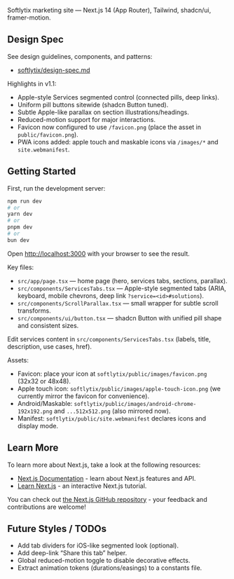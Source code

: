 Softlytix marketing site — Next.js 14 (App Router), Tailwind, shadcn/ui, framer-motion.

## Design Spec

See design guidelines, components, and patterns:

- [softlytix/design-spec.md](./design-spec.md)

Highlights in v1.1:
- Apple-style Services segmented control (connected pills, deep links).
- Uniform pill buttons sitewide (shadcn Button tuned).
- Subtle Apple-like parallax on section illustrations/headings.
- Reduced-motion support for major interactions.
- Favicon now configured to use `/favicon.png` (place the asset in `public/favicon.png`).
- PWA icons added: apple touch and maskable icons via `/images/*` and `site.webmanifest`.

## Getting Started

First, run the development server:

```bash
npm run dev
# or
yarn dev
# or
pnpm dev
# or
bun dev
```

Open [http://localhost:3000](http://localhost:3000) with your browser to see the result.

Key files:
- `src/app/page.tsx` — home page (hero, services tabs, sections, parallax).
- `src/components/ServicesTabs.tsx` — Apple-style segmented tabs (ARIA, keyboard, mobile chevrons, deep link `?service=<id>#solutions`).
- `src/components/ScrollParallax.tsx` — small wrapper for subtle scroll transforms.
- `src/components/ui/button.tsx` — shadcn Button with unified pill shape and consistent sizes.

Edit services content in `src/components/ServicesTabs.tsx` (labels, title, description, use cases, href).

Assets:
- Favicon: place your icon at `softlytix/public/images/favicon.png` (32x32 or 48x48).
- Apple touch icon: `softlytix/public/images/apple-touch-icon.png` (we currently mirror the favicon for convenience).
- Android/Maskable: `softlytix/public/images/android-chrome-192x192.png` and `...512x512.png` (also mirrored now).
- Manifest: `softlytix/public/site.webmanifest` declares icons and display mode.

## Learn More

To learn more about Next.js, take a look at the following resources:

- [Next.js Documentation](https://nextjs.org/docs) - learn about Next.js features and API.
- [Learn Next.js](https://nextjs.org/learn) - an interactive Next.js tutorial.

You can check out [the Next.js GitHub repository](https://github.com/vercel/next.js) - your feedback and contributions are welcome!

## Future Styles / TODOs
- Add tab dividers for iOS-like segmented look (optional).
- Add deep-link “Share this tab” helper.
- Global reduced-motion toggle to disable decorative effects.
- Extract animation tokens (durations/easings) to a constants file.
